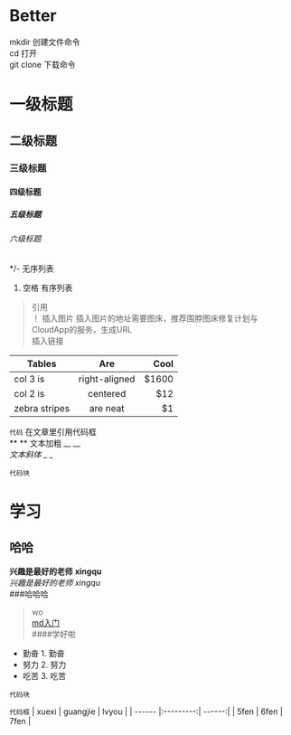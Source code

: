 # Better
mkdir  创建文件命令  
cd 打开  
git clone  下载命令
# 一级标题
## 二级标题
### 三级标题
#### 四级标题
##### 五级标题
###### 六级标题
*/- 无序列表
1. 空格 有序列表
> 引用  
！[]() 插入图片 插入图片的地址需要图床，推荐围脖图床修复计划与CloudApp的服务，生成URL  
[]() 插入链接

| Tables        | Are           | Cool  |
| ------------- |:-------------:| -----:|
| col 3 is      | right-aligned | $1600 |
| col 2 is      | centered      |   $12 |
| zebra stripes | are neat      |    $1 |  
`代码` 在文章里引用代码框  
** **  文本加粗  __  __  
*文本斜体* _ _  
```
代码块
```
# 学习
## 哈哈
**兴趣是最好的老师**  __xingqu__  
*兴趣是最好的老师*   _xingqu_  
###哈哈哈
>wo  
[md入门](https://www.jianshu.com/p/1e402922ee32)  
####学好啦  
* 勤奋  1. 勤奋  
* 努力  2. 努力  
* 吃苦  3. 吃苦
```
代码块
```
`代码框`
| xuexi  | guangjie  | lvyou  |
| ------ |:---------:| ------:|
| 5fen   | 6fen      | 7fen   |